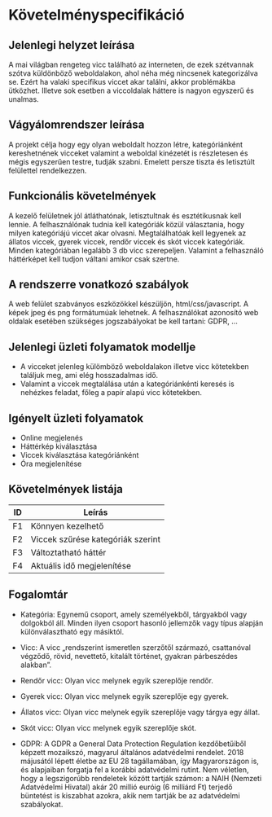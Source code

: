 
# Követelményspecifikáció

Jelenlegi helyzet leírása
----
A mai világban rengeteg vicc található az interneten, de ezek szétvannak szótva küldönböző weboldalakon, ahol néha még nincsenek kategorizálva se. Ezért ha valaki specifikus viccet akar találni, akkor problémákba ütközhet. Illetve sok esetben a viccoldalak háttere is nagyon egyszerű és unalmas.

Vágyálomrendszer leírása
---------

A projekt célja hogy egy olyan weboldalt hozzon létre, kategóriánként kereshetnének vicceket valamint a weboldal kinézetét is részletesen és mégis egyszerűen testre, tudják szabni. Emelett persze tiszta és letisztúlt felülettel rendelkezzen.

Funkcionális követelmények
-----

A kezelő felületnek jól átláthatónak, letisztultnak és esztétikusnak kell lennie. A felhasználónak tudnia kell kategóriák közül választania, hogy milyen kategóriájú viccet akar olvasni. Megtalálhatóak kell legyenek az állatos viccek,  gyerek viccek, rendőr viccek és skót viccek kategóriák. Minden kategóriában legalább 3 db vicc szerepeljen. Valamint a felhasználó háttérképet kell tudjon váltani amikor csak szertne.


A rendszerre vonatkozó szabályok 
--------
A web felület szabványos eszközökkel készüljön, html/css/javascript. A képek jpeg és png formátumúak lehetnek. A felhasználókat azonosító web oldalak esetében szükséges jogszabályokat be kell tartani: GDPR, ...

Jelenlegi üzleti folyamatok modellje
-------

- A vicceket jelenleg külömböző weboldalakon illetve vicc kötetekben találjuk meg, ami elég hosszadalmas idő. 
- Valamint a viccek megtalálása után a kategóriánkénti keresés is nehézkes feladat, főleg a papír alapú vicc kötetekben. 

Igényelt üzleti folyamatok 
---------
- Online megjelenés 
- Háttérkép kiválasztása
- Viccek kiválasztása kategóriánként
- Óra megjelenítése

Követelmények listája 
------
| ID | Leírás |
|----| ------ |
|F1| Könnyen kezelhető   |
|F2| Viccek szűrése kategóriák szerint  |
|F3| Változtatható háttér|
|F4| Aktuális idő megjelenítése|

Fogalomtár
-----

- Kategória:  Egynemű csoport, amely személyekből, tárgyakból vagy dolgokból áll. Minden ilyen csoport hasonló jellemzők vagy típus alapján különválasztható egy másiktól.

- Vicc: A vicc „rendszerint ismeretlen szerzőtől származó, csattanóval végződő, rövid, nevettető, kitalált történet, gyakran párbeszédes alakban”.

- Rendőr vicc: Olyan vicc melynek egyik szereplője rendőr.

- Gyerek vicc: Olyan vicc melynek egyik szereplője egy gyerek.

- Állatos vicc: Olyan vicc melynek egyik szereplője vagy tárgya egy állat.

- Skót vicc: Olyan vicc melynek egyik szereplője skót.

- GDPR:	A GDPR a General Data Protection Regulation kezdőbetűiből képzett mozaikszó, magyarul általános adatvédelmi rendelet. 2018 májusától lépett életbe az EU 28 tagállamában, így Magyarországon is, és alapjaiban forgatja fel a korábbi adatvédelmi rutint. Nem véletlen, hogy a legszigorúbb rendeletek között tartják számon: a NAIH (Nemzeti Adatvédelmi Hivatal) akár 20 millió euróig (6 milliárd Ft) terjedő büntetést is kiszabhat azokra, akik nem tartják be az adatvédelmi szabályokat.
